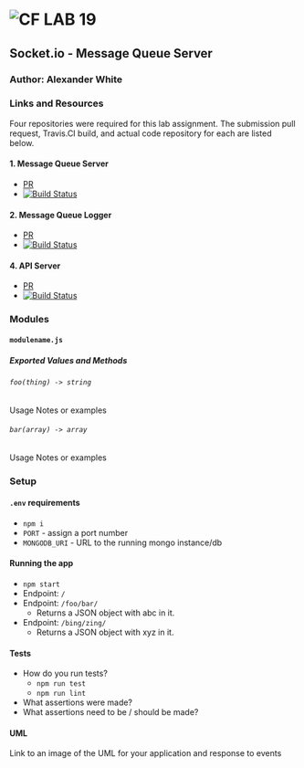 ![CF](http://i.imgur.com/7v5ASc8.png) LAB 19
=================================================

## Socket.io - Message Queue Server

### Author: Alexander White

### Links and Resources
Four repositories were required for this lab assignment. The submission pull request, Travis.CI build, and actual code repository for each are listed below.
#### 1. Message Queue Server 
   * [PR](https://github.com/alex-white-401-advanced-javascript/log-19-api-server/pull/2)
   * [![Build Status](https://travis-ci.com/alex-white-401-advanced-javascript/log-19-server.svg?branch=master)](https://travis-ci.com/alex-white-401-advanced-javascript/log-19-server)

#### 2. Message Queue Logger 
   * [PR](https://github.com/alex-white-401-advanced-javascript/lab-19-logger/pull/1)
   * [![Build Status](https://travis-ci.com/alex-white-401-advanced-javascript/lab-19-logger.svg?branch=submission)](https://travis-ci.com/alex-white-401-advanced-javascript/lab-19-logger)

#### 4. API Server
   * [PR](https://github.com/alex-white-401-advanced-javascript/log-19-api-server/pull/2)
   * [![Build Status](https://travis-ci.com/alex-white-401-advanced-javascript/log-19-api-server.svg?branch=resub)](https://travis-ci.com/alex-white-401-advanced-javascript/log-19-api-server)


### Modules
#### `modulename.js`
##### Exported Values and Methods

###### `foo(thing) -> string`
Usage Notes or examples

###### `bar(array) -> array`
Usage Notes or examples

### Setup
#### `.env` requirements
* `npm i`
* `PORT` - assign a port number
* `MONGODB_URI` - URL to the running mongo instance/db


#### Running the app
* `npm start`
* Endpoint: `/`
* Endpoint: `/foo/bar/`
  * Returns a JSON object with abc in it.
* Endpoint: `/bing/zing/`
  * Returns a JSON object with xyz in it.
  
#### Tests
* How do you run tests?
  * `npm run test`
  * `npm run lint`
* What assertions were made?
* What assertions need to be / should be made?

#### UML
Link to an image of the UML for your application and response to events
